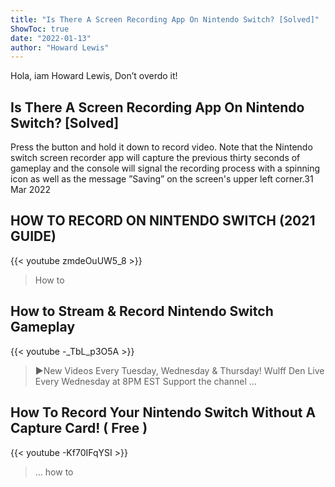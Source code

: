 ```yaml
---
title: "Is There A Screen Recording App On Nintendo Switch? [Solved]"
ShowToc: true 
date: "2022-01-13"
author: "Howard Lewis" 
---
```


Hola, iam Howard Lewis, Don’t overdo it!
## Is There A Screen Recording App On Nintendo Switch? [Solved]
Press the button and hold it down to record video. Note that the Nintendo switch screen recorder app will capture the previous thirty seconds of gameplay and the console will signal the recording process with a spinning icon as well as the message ”Saving” on the screen's upper left corner.31 Mar 2022

## HOW TO RECORD ON NINTENDO SWITCH (2021 GUIDE)
{{< youtube zmdeOuUW5_8 >}}
>How to 

## How to Stream & Record Nintendo Switch Gameplay
{{< youtube -_TbL_p3O5A >}}
>▶️New Videos Every Tuesday, Wednesday & Thursday! Wulff Den Live Every Wednesday at 8PM EST Support the channel ...

## How To Record Your Nintendo Switch Without A Capture Card! ( Free )
{{< youtube -Kf70IFqYSI >}}
>... how to 

